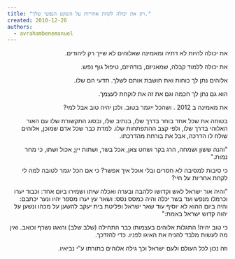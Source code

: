 ```yaml
---
title: "רק את יכולה לקחת אחריות על השקט הנפשי שלך."
created: 2010-12-26
authors: 
  - avrahambenemanuel
---
```

<div dir="rtl">
את יכולה להיות לא דתיה ומאמינה שאלוהים לא שייך רק ליהודים.

את יכולה ללמוד קבלה, שמאניזם, בודהיזם, טיפול גוף נפש.

אלוהים נתן לך כוחות ואת חושבת אותם לשלך. תדעי הם שלו.

הוא גם נתן לך חכמה וגם את זה את לוקחת לעצמך.

את מאמינה ב 2012 . ושהכל ייגמר בטוב. ולכן יהיה טוב אבל למי?

בטוחה את שכל אחד בוחר בדרך שלו, בנתיב שלו, ובסוג התקשורת שלו עם האור האלוהי בדרך שלו, ולפי קצב ההתפתחות שלו. למדת כבר שכל אדם שמוכן, אלוהים שולח לו הדרכה, אבל את בורחת מהדרכתו.

"והנה ששון ושמחה, הרג בקר ושחט צאן, אכל בשר, ושתות יין; אכול ושתו, כי מחר נמות."

כי סיבות למסיבה לא חסרים ובלי אוכל איך אפשר? כי אם הכל יגמר לטובה למה לי לקחת אחריות על חיי?

"והיה אור ישראל לאש וקדושו ללהבה ובערה ואכלה שיתו ושמירו ביום אחד: וכבוד יערו וכרמלו מנפש ועד בשר יכלה והיה כמסס נסס: ושאר עץ יערו מספר יהיו ונער יכתבם: והיה ביום ההוא לא יוסיף עוד שאר ישראל ופליטת בית יעקב להשען על מכהו ונשען על יהוה קדוש ישראל באמת:"

כי טוב יהיה! התגלות אלוהים בעצמותו כבר התחילה (שלב שלב) והאגו נשרף וכואב. ואין מה לעשות מלבד להניח את האיגו לפניו. כדי להזדכך.

וזה נכון לכל העולם ולעם ישראל וכך גילה אלוהים בתורתו ע”י נביאיו.
</div>